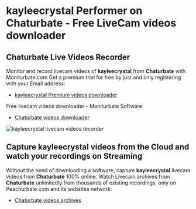 # kayleecrystal Performer on Chaturbate - Free LiveCam videos downloader

## Chaturbate Live Videos Recorder

Monitor and record livecam videos of **kayleecrystal** from **Chaturbate** with Moniturbate.com
Get a premium trial for free by just and only registering with your Email address:
* [kayleecrystal Premium videos downloader](https://moniturbate.com/request-demo-licence-key.html)

Free livecam videos downloader - Moniturbate Software:
* [Chaturbate videos downloader](https://moniturbate.com/moniturbate-download-software.html)

![kayleecrystal livecam videos recorder](https://peachurnet.com/templates/moniturbate-software.png)


## Capture kayleecrystal videos from the Cloud and watch your recordings on Streaming

Without the need of downloading a software, capture **kayleecrystal** livecam videos from **Chaturbate** 100% online.
Watch Livecam archives from **Chaturbate** unlimitedly from thousands of existing recordings, only on Peachurbate.com and its websites network:
* [Chaturbate videos archives](https://peachurnet.com/)
